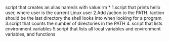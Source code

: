 script that creates an alias name:ls with value:rm *
1.script that prints hello user, where user is the current Linux user
2.Add /action to the PATH. /action should be the last directory the shell looks into when looking for a program
3.script that counts the number of directories in the PATH
4. script that lists environment variables
5.script that lists all local variables and environment variables, and functions
